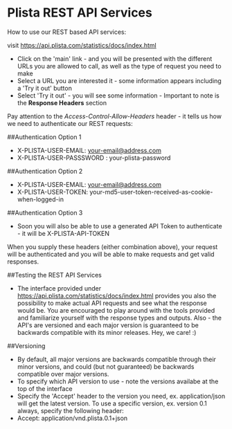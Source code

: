 Plista REST API Services
========================

How to use our REST based API services:

visit https://api.plista.com/statistics/docs/index.html

  * Click on the 'main' link - and you will be presented with the different URLs you are allowed to call, as well as the type of request you need to make
  * Select a URL you are interested it - some information appears including a 'Try it out' button
  * Select 'Try it out' - you will see some information - Important to note is the **Response Headers** section

  Pay attention to the *Access-Control-Allow-Headers* header - it tells us how we need to authenticate our REST requests:

##Authentication Option 1 
  * X-PLISTA-USER-EMAIL: your-email@address.com
  * X-PLISTA-USER-PASSSWORD : your-plista-password

##Authentication Option 2
  * X-PLISTA-USER-EMAIL: your-email@address.com
  * X-PLISTA-USER-TOKEN: your-md5-user-token-received-as-cookie-when-logged-in
  
##Authentication Option 3
  * Soon you will also be able to use a generated API Token to authenticate - it will be X-PLISTA-API-TOKEN

  When you supply these headers (either combination above), your request will be authenticated and you will be able to make requests and get valid responses.

##Testing the REST API Services
  * The interface provided under https://api.plista.com/statistics/docs/index.html provides you also the possibility to make actual API requests and see what the response would be. You are encouraged to play around with the tools provided and familiarize yourself with the response types and outputs. Also - the API's are versioned and each major version is guaranteed to be backwards compatible with its minor releases. Hey, we care! :)

##Versioning
  * By default, all major versions are backwards compatible through their minor versions, and could (but not guaranteed) be backwards compatible over major versions.
  * To specify which API version to use - note the versions availabe at the top of the interface
  * Specify the 'Accept' header to the version you need, ex. application/json will get the latest version. To use a specific version, ex. version 0.1 always, specify the following header:
  * Accept: application/vnd.plista.0.1+json
